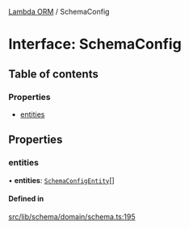 [Lambda ORM](../README.md) / SchemaConfig

# Interface: SchemaConfig

## Table of contents

### Properties

- [entities](SchemaConfig.md#entities)

## Properties

### entities

• **entities**: [`SchemaConfigEntity`](SchemaConfigEntity.md)[]

#### Defined in

[src/lib/schema/domain/schema.ts:195](https://github.com/FlavioLionelRita/lambdaorm-base/blob/3e2ab91/src/lib/schema/domain/schema.ts#L195)
